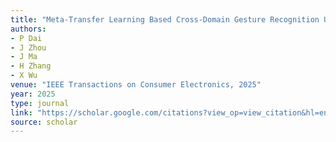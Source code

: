 ```yaml
---
title: "Meta-Transfer Learning Based Cross-Domain Gesture Recognition Using Wifi Channel State Information"
authors:
- P Dai
- J Zhou
- J Ma
- H Zhang
- X Wu
venue: "IEEE Transactions on Consumer Electronics, 2025"
year: 2025
type: journal
link: "https://scholar.google.com/citations?view_op=view_citation&hl=en&user=xtXbq_AAAAAJ&pagesize=100&citation_for_view=xtXbq_AAAAAJ:J_g5lzvAfSwC"
source: scholar
---
```

